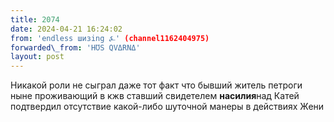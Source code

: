```yaml
---
title: 2074
date: 2024-04-21 16:24:02
from: 'endless шизing ⍼' (channel1162404975)
forwarded\_from: 'HƱS QVΔRNΔ'
layout: post
---
```


Никакой роли не сыграл даже тот факт что бывший житель петроги ныне проживающий в кжв ставший свидетелем **насилия**над Катей подтвердил отсутствие какой-либо шуточной манеры в действиях Жени
